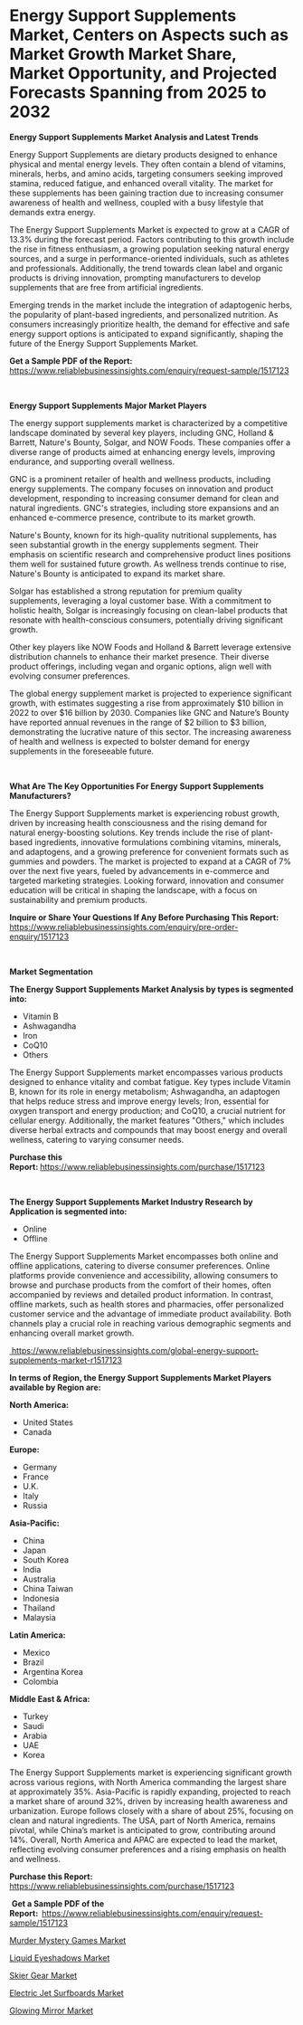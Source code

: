 <p><h1>Energy Support Supplements Market, Centers on Aspects such as Market Growth Market Share, Market Opportunity, and Projected Forecasts Spanning from 2025 to 2032</h1></p><p><strong>Energy Support Supplements Market Analysis and Latest Trends</strong></p>
<p><p>Energy Support Supplements are dietary products designed to enhance physical and mental energy levels. They often contain a blend of vitamins, minerals, herbs, and amino acids, targeting consumers seeking improved stamina, reduced fatigue, and enhanced overall vitality. The market for these supplements has been gaining traction due to increasing consumer awareness of health and wellness, coupled with a busy lifestyle that demands extra energy.</p><p>The Energy Support Supplements Market is expected to grow at a CAGR of 13.3% during the forecast period. Factors contributing to this growth include the rise in fitness enthusiasm, a growing population seeking natural energy sources, and a surge in performance-oriented individuals, such as athletes and professionals. Additionally, the trend towards clean label and organic products is driving innovation, prompting manufacturers to develop supplements that are free from artificial ingredients.</p><p>Emerging trends in the market include the integration of adaptogenic herbs, the popularity of plant-based ingredients, and personalized nutrition. As consumers increasingly prioritize health, the demand for effective and safe energy support options is anticipated to expand significantly, shaping the future of the Energy Support Supplements Market.</p></p>
<p><strong>Get a Sample PDF of the Report:&nbsp;</strong> <a href="https://www.reliablebusinessinsights.com/enquiry/request-sample/1517123?utm_campaign=116&utm_medium=2&utm_source=Github&utm_content=ia&utm_term=08022025&utm_id=energy-support-supplements">https://www.reliablebusinessinsights.com/enquiry/request-sample/1517123</a></p>
<p>&nbsp;</p>
<p><strong>Energy Support Supplements Major Market Players</strong></p>
<p><p>The energy support supplements market is characterized by a competitive landscape dominated by several key players, including GNC, Holland & Barrett, Nature's Bounty, Solgar, and NOW Foods. These companies offer a diverse range of products aimed at enhancing energy levels, improving endurance, and supporting overall wellness.</p><p>GNC is a prominent retailer of health and wellness products, including energy supplements. The company focuses on innovation and product development, responding to increasing consumer demand for clean and natural ingredients. GNC's strategies, including store expansions and an enhanced e-commerce presence, contribute to its market growth.</p><p>Nature's Bounty, known for its high-quality nutritional supplements, has seen substantial growth in the energy supplements segment. Their emphasis on scientific research and comprehensive product lines positions them well for sustained future growth. As wellness trends continue to rise, Nature's Bounty is anticipated to expand its market share.</p><p>Solgar has established a strong reputation for premium quality supplements, leveraging a loyal customer base. With a commitment to holistic health, Solgar is increasingly focusing on clean-label products that resonate with health-conscious consumers, potentially driving significant growth.</p><p>Other key players like NOW Foods and Holland & Barrett leverage extensive distribution channels to enhance their market presence. Their diverse product offerings, including vegan and organic options, align well with evolving consumer preferences.</p><p>The global energy supplement market is projected to experience significant growth, with estimates suggesting a rise from approximately $10 billion in 2022 to over $16 billion by 2030. Companies like GNC and Nature’s Bounty have reported annual revenues in the range of $2 billion to $3 billion, demonstrating the lucrative nature of this sector. The increasing awareness of health and wellness is expected to bolster demand for energy supplements in the foreseeable future.</p></p>
<p>&nbsp;</p>
<p><strong>What Are The Key Opportunities For Energy Support Supplements Manufacturers?</strong></p>
<p><p>The Energy Support Supplements market is experiencing robust growth, driven by increasing health consciousness and the rising demand for natural energy-boosting solutions. Key trends include the rise of plant-based ingredients, innovative formulations combining vitamins, minerals, and adaptogens, and a growing preference for convenient formats such as gummies and powders. The market is projected to expand at a CAGR of 7% over the next five years, fueled by advancements in e-commerce and targeted marketing strategies. Looking forward, innovation and consumer education will be critical in shaping the landscape, with a focus on sustainability and premium products.</p></p>
<p><strong>Inquire or Share Your Questions If Any Before Purchasing This Report:</strong> <a href="https://www.reliablebusinessinsights.com/enquiry/pre-order-enquiry/1517123?utm_campaign=116&utm_medium=2&utm_source=Github&utm_content=ia&utm_term=08022025&utm_id=energy-support-supplements">https://www.reliablebusinessinsights.com/enquiry/pre-order-enquiry/1517123</a></p>
<p>&nbsp;</p>
<p><strong>Market Segmentation</strong></p>
<p><strong>The Energy Support Supplements Market Analysis by types is segmented into:</strong></p>
<p><ul><li>Vitamin B</li><li>Ashwagandha</li><li>Iron</li><li>CoQ10</li><li>Others</li></ul></p>
<p><p>The Energy Support Supplements market encompasses various products designed to enhance vitality and combat fatigue. Key types include Vitamin B, known for its role in energy metabolism; Ashwagandha, an adaptogen that helps reduce stress and improve energy levels; Iron, essential for oxygen transport and energy production; and CoQ10, a crucial nutrient for cellular energy. Additionally, the market features "Others," which includes diverse herbal extracts and compounds that may boost energy and overall wellness, catering to varying consumer needs.</p></p>
<p><strong>Purchase this Report:&nbsp;</strong><a href="https://www.reliablebusinessinsights.com/purchase/1517123?utm_campaign=116&utm_medium=2&utm_source=Github&utm_content=ia&utm_term=08022025&utm_id=energy-support-supplements">https://www.reliablebusinessinsights.com/purchase/1517123</a></p>
<p>&nbsp;</p>
<p><strong>The Energy Support Supplements Market Industry Research by Application is segmented into:</strong></p>
<p><ul><li>Online</li><li>Offline</li></ul></p>
<p><p>The Energy Support Supplements Market encompasses both online and offline applications, catering to diverse consumer preferences. Online platforms provide convenience and accessibility, allowing consumers to browse and purchase products from the comfort of their homes, often accompanied by reviews and detailed product information. In contrast, offline markets, such as health stores and pharmacies, offer personalized customer service and the advantage of immediate product availability. Both channels play a crucial role in reaching various demographic segments and enhancing overall market growth.</p></p>
<p><a href="https://www.reliablebusinessinsights.com/global-energy-support-supplements-market-r1517123?utm_campaign=116&utm_medium=2&utm_source=Github&utm_content=ia&utm_term=08022025&utm_id=energy-support-supplements">&nbsp;https://www.reliablebusinessinsights.com/global-energy-support-supplements-market-r1517123</a></p>
<p><strong>In terms of Region, the Energy Support Supplements Market Players available by Region are:</strong></p>
<p>
    <p> <strong> North America: </strong>
        <ul>
            <li>United States</li>
            <li>Canada</li>
        </ul>
        </p> 
    <p> <strong> Europe: </strong>
        <ul>
            <li>Germany</li>
            <li>France</li>
            <li>U.K.</li>
            <li>Italy</li>
            <li>Russia</li>
        </ul>
        </p> 
    <p> <strong> Asia-Pacific: </strong>
        <ul>
            <li>China</li>
            <li>Japan</li>
            <li>South Korea</li>
            <li>India</li>
            <li>Australia</li>
            <li>China Taiwan</li>
            <li>Indonesia</li>
            <li>Thailand</li>
            <li>Malaysia</li>
        </ul>
        </p> 
    <p> <strong> Latin America: </strong>
        <ul>
            <li>Mexico</li>
            <li>Brazil</li>
            <li>Argentina Korea</li>
            <li>Colombia</li>
        </ul>
        </p> 
    <p> <strong> Middle East & Africa: </strong>
        <ul>
            <li>Turkey</li>
            <li>Saudi</li>
            <li>Arabia</li>
            <li>UAE</li>
            <li>Korea</li>
        </ul>
    </p>
    </p>
<p><p>The Energy Support Supplements market is experiencing significant growth across various regions, with North America commanding the largest share at approximately 35%. Asia-Pacific is rapidly expanding, projected to reach a market share of around 32%, driven by increasing health awareness and urbanization. Europe follows closely with a share of about 25%, focusing on clean and natural ingredients. The USA, part of North America, remains pivotal, while China’s market is anticipated to grow, contributing around 14%. Overall, North America and APAC are expected to lead the market, reflecting evolving consumer preferences and a rising emphasis on health and wellness.</p></p>
<p><strong>Purchase this Report: </strong><a href="https://www.reliablebusinessinsights.com/purchase/1517123?utm_campaign=116&utm_medium=2&utm_source=Github&utm_content=ia&utm_term=08022025&utm_id=energy-support-supplements">https://www.reliablebusinessinsights.com/purchase/1517123</a></p>
<p>&nbsp;<strong>Get a Sample PDF of the Report:&nbsp;&nbsp;</strong><a href="https://www.reliablebusinessinsights.com/enquiry/request-sample/1517123?utm_campaign=116&utm_medium=2&utm_source=Github&utm_content=ia&utm_term=08022025&utm_id=energy-support-supplements">https://www.reliablebusinessinsights.com/enquiry/request-sample/1517123</a></p>
<p><strong></strong></p>
<p><p><a href="https://github.com/chongseney974/Market-Research-Report-List-1/blob/main/murder-mystery-games-market.md?utm_campaign=116&utm_medium=2&utm_source=Github&utm_content=ia&utm_term=08022025&utm_id=energy-support-supplements">Murder Mystery Games Market</a></p><p><a href="https://github.com/elvutedipela/Market-Research-Report-List-1/blob/main/liquid-eyeshadows-market.md?utm_campaign=116&utm_medium=2&utm_source=Github&utm_content=ia&utm_term=08022025&utm_id=energy-support-supplements">Liquid Eyeshadows Market</a></p><p><a href="https://github.com/hedbomkrahe/Market-Research-Report-List-1/blob/main/skier-gear-market.md?utm_campaign=116&utm_medium=2&utm_source=Github&utm_content=ia&utm_term=08022025&utm_id=energy-support-supplements">Skier Gear Market</a></p><p><a href="https://github.com/lateshab69/Market-Research-Report-List-1/blob/main/electric-jet-surfboards-market.md?utm_campaign=116&utm_medium=2&utm_source=Github&utm_content=ia&utm_term=08022025&utm_id=energy-support-supplements">Electric Jet Surfboards Market</a></p><p><a href="https://github.com/nkbaroga/Market-Research-Report-List-1/blob/main/glowing-mirror-market.md?utm_campaign=116&utm_medium=2&utm_source=Github&utm_content=ia&utm_term=08022025&utm_id=energy-support-supplements">Glowing Mirror Market</a></p></p>